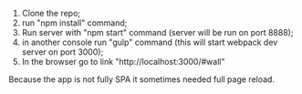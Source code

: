 1) Clone the repo;
2) run "npm install" command;
3) Run server with "npm start" command (server will be run on port 8888);
4) in another console run "gulp" command (this will start webpack dev server on port 3000);
5) In the browser go to link "http://localhost:3000/#wall"

Because the app is not fully SPA it sometimes needed full page reload.
